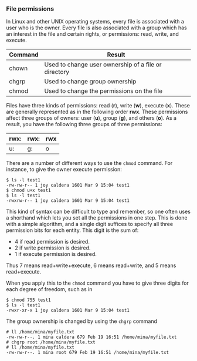 ### File permissions
In Linux and other UNIX operating systems, every file is associated with a user who is the owner. Every file is also associated with a group which has an interest in the file and certain rights, or permissions: read, write, and execute.

|Command|Result|
|-------|-----------|
|chown|Used to change user ownership of a file or directory|
|chgrp|Used to change group ownership|
|chmod|Used to change the permissions on the file|

Files have three kinds of permissions: read (**r**), write (**w**), execute (**x**). These are generally represented as in the following order **rwx**. These permissions affect three groups of owners: user (**u**), group (**g**), and others (**o**). As a result, you have the following three groups of three permissions:

|rwx:|rwx:|rwx|
|----|----|---|
|u:|g:|o|

There are a number of different ways to use the ``chmod`` command. For instance, to give the owner execute permission:

```
$ ls -l test1
-rw-rw-r-- 1 joy caldera 1601 Mar 9 15:04 test1
$ chmod u+x test1
$ ls -l test1
-rwxrw-r-- 1 joy caldera 1601 Mar 9 15:04 test1
```

This kind of syntax can be difficult to type and remember, so one often uses a shorthand which lets you set all the permissions in one step. This is done with a simple algorithm, and a single digit suffices to specify all three permission bits for each entity. This digit is the sum of:

* 4 if read permission is desired.
* 2 if write permission is desired.
* 1 if execute permission is desired.

Thus 7 means read+write+execute, 6 means read+write, and 5 means read+execute.

When you apply this to the ``chmod`` command you have to give three digits for each degree of freedom, such as in
```
$ chmod 755 test1
$ ls -l test1
-rwxr-xr-x 1 joy caldera 1601 Mar 9 15:04 test1
```
The group ownership is changed by using the ``chgrp`` command
```
# ll /home/mina/myfile.txt
-rw-rw-r--. 1 mina caldera 679 Feb 19 16:51 /home/mina/myfile.txt
# chgrp root /home/mina/myfile.txt
# ll /home/mina/myfile.txt
-rw-rw-r--. 1 mina root 679 Feb 19 16:51 /home/mina/myfile.txt
```
